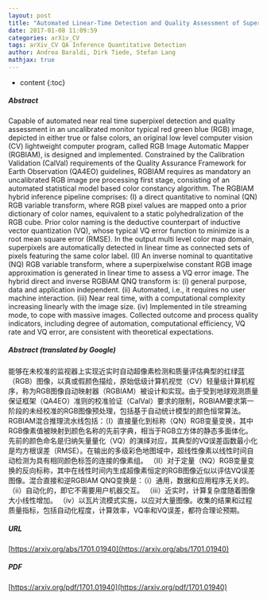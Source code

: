 ```yaml
---
layout: post
title: "Automated Linear-Time Detection and Quality Assessment of Superpixels in Uncalibrated True- or False-Color RGB Images"
date: 2017-01-08 11:09:59
categories: arXiv_CV
tags: arXiv_CV QA Inference Quantitative Detection
author: Andrea Baraldi, Dirk Tiede, Stefan Lang
mathjax: true
---
```


* content
{:toc}

##### Abstract
Capable of automated near real time superpixel detection and quality assessment in an uncalibrated monitor typical red green blue (RGB) image, depicted in either true or false colors, an original low level computer vision (CV) lightweight computer program, called RGB Image Automatic Mapper (RGBIAM), is designed and implemented. Constrained by the Calibration Validation (CalVal) requirements of the Quality Assurance Framework for Earth Observation (QA4EO) guidelines, RGBIAM requires as mandatory an uncalibrated RGB image pre processing first stage, consisting of an automated statistical model based color constancy algorithm. The RGBIAM hybrid inference pipeline comprises: (I) a direct quantitative to nominal (QN) RGB variable transform, where RGB pixel values are mapped onto a prior dictionary of color names, equivalent to a static polyhedralization of the RGB cube. Prior color naming is the deductive counterpart of inductive vector quantization (VQ), whose typical VQ error function to minimize is a root mean square error (RMSE). In the output multi level color map domain, superpixels are automatically detected in linear time as connected sets of pixels featuring the same color label. (II) An inverse nominal to quantitative (NQ) RGB variable transform, where a superpixelwise constant RGB image approximation is generated in linear time to assess a VQ error image. The hybrid direct and inverse RGBIAM QNQ transform is: (i) general purpose, data and application independent. (ii) Automated, i.e., it requires no user machine interaction. (iii) Near real time, with a computational complexity increasing linearly with the image size. (iv) Implemented in tile streaming mode, to cope with massive images. Collected outcome and process quality indicators, including degree of automation, computational efficiency, VQ rate and VQ error, are consistent with theoretical expectations.

##### Abstract (translated by Google)
能够在未校准的监视器上实现近实时自动超像素检测和质量评估典型的红绿蓝（RGB）图像，以真或假颜色描绘，原始低级计算机视觉（CV）轻量级计算机程序，称为RGB图像自动映射器（RGBIAM）被设计和实现。由于受到地球观测质量保证框架（QA4EO）准则的校准验证（CalVal）要求的限制，RGBIAM要求第一阶段的未经校准的RGB图像预处理，包括基于自动统计模型的颜色恒常算法。 RGBIAM混合推理流水线包括：（I）直接量化到标称（QN）RGB变量变换，其中RGB像素值被映射到颜色名称的先前字典，相当于RGB立方体的静态多面体化。先前的颜色命名是归纳矢量量化（VQ）的演绎对应，其典型的VQ误差函数最小化是均方根误差（RMSE）。在输出的多级彩色地图域中，超线性像素以线性时间自动检测为具有相同颜色标签的连接的像素组。 （II）对于定量（NQ）RGB变量变换的反向标称，其中在线性时间内生成超像素恒定的RGB图像近似以评估VQ误差图像。混合直接和逆RGBIAM QNQ变换是：（i）通用，数据和应用程序无关的。 （ii）自动化的，即它不需要用户机器交互。 （iii）近实时，计算复杂度随着图像大小线性增加。 （iv）以瓦片流模式实施，以应对大量图像。收集的结果和过程质量指标，包括自动化程度，计算效率，VQ率和VQ误差，都符合理论预期。

##### URL
[https://arxiv.org/abs/1701.01940](https://arxiv.org/abs/1701.01940)

##### PDF
[https://arxiv.org/pdf/1701.01940](https://arxiv.org/pdf/1701.01940)

